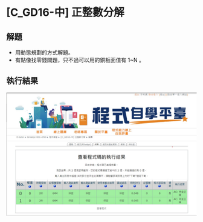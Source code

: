 # **[C_GD16-中] 正整數分解**

## 解題
- 用動態規劃的方式解題。
- 有點像找零錢問題，只不過可以用的銅板面值有 1~N 。

## 執行結果
![](.\C_GD16_result.jpg)